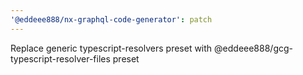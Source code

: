 ```yaml
---
'@eddeee888/nx-graphql-code-generator': patch
---
```


Replace generic typescript-resolvers preset with @eddeee888/gcg-typescript-resolver-files preset
